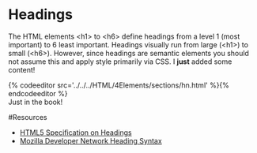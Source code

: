 # Headings

The HTML elements &lt;h1&gt; to &lt;h6&gt; define headings from a level 1 (most important) to 6 least important.  Headings visually run from large (&lt;h1&gt;) to small (&lt;h6&gt;). However, since headings are semantic elements you should not assume this and apply style primarily via CSS. I __just__ added some content!

<section data-markdown data-render="slide">
<script type="text/template"> 
   #Headings
   
   * 6 levels of headings &lt;h1&gt; - &lt;h6&gt;
   * Semantic Block Elements
   * Generally render from large to small
   
</script>
</section>

<section>
  {% codeeditor src='../../../HTML/4Elements/sections/hn.html' %}{% endcodeeditor %}
</section>

<section data-render="book">
  Just in the book!
</section>


#Resources

* [HTML5 Specification on Headings](https://www.w3.org/TR/html5/sections.html#the-h1,-h2,-h3,-h4,-h5,-and-h6-elements)
* [Mozilla Developer Network Heading Syntax](https://developer.mozilla.org/en-US/docs/Web/HTML/Element/Heading_Elements)


